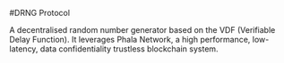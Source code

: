 #DRNG Protocol

A decentralised random number generator based on the VDF (Verifiable Delay Function).
It leverages Phala Network, a high performance, low-latency, data confidentiality trustless blockchain system.